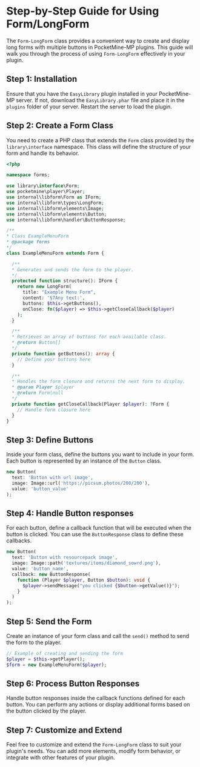 # Step-by-Step Guide for Using Form/LongForm

The `Form-LongForm` class provides a convenient way to create and display long forms with multiple buttons in PocketMine-MP plugins. This guide will walk you through the process of using `Form-LongForm` effectively in your plugin.

## Step 1: Installation

Ensure that you have the `EasyLibrary` plugin installed in your PocketMine-MP server. If not, download the `EasyLibrary.phar` file and place it in the `plugins` folder of your server. Restart the server to load the plugin.

## Step 2: Create a Form Class

You need to create a PHP class that extends the `Form` class provided by the `library\interface` namespace. This class will define the structure of your form and handle its behavior.

```php
<?php

namespace forms;

use library\interface\Form;
use pocketmine\player\Player;
use internal\libform\Form as IForm;
use internal\libform\types\LongForm;
use internal\libform\elements\Image;
use internal\libform\elements\Button;
use internal\libform\handler\ButtonResponse;

/**
* Class ExampleMenuForm
* @package forms
*/
class ExampleMenuForm extends Form {

  /**
  * Generates and sends the form to the player.
  */
  protected function structure(): IForm {
    return new LongForm(
      title: "Example Menu Form",
      content: '§7Any text:',
      buttons: $this->getButtons(),
      onClose: fn($player) => $this->getCloseCallback($player)
    );
  }

  /**
  * Retrieves an array of buttons for each available class.
  * @return Button[]
  */
  private function getButtons(): array {
    // Define your buttons here
  }

  /**
  * Handles the form closure and returns the next form to display.
  * @param Player $player
  * @return Form|null
  */
  private function getCloseCallback(Player $player): ?Form {
    // Handle form closure here
  }
}
```

## Step 3: Define Buttons

Inside your form class, define the buttons you want to include in your form. Each button is represented by an instance of the `Button` class.

```php
new Button(
  text: 'Button with url image',
  image: Image::url('https://picsum.photos/200/200'),
  value: 'button_value'
);
```

## Step 4: Handle Button responses

For each button, define a callback function that will be executed when the button is clicked. You can use the `ButtonResponse` class to define these callbacks.
```php
new Button(
  text: 'Button with resourcepack image',
  image: Image::path('textures/items/diamond_sowrd.png'),
  value: 'button_name',
  callback: new ButtonResponse(
    function (Player $player, Button $button): void {
      $player->sendMessage("you clicked {$button->getValue()}");
    }
  )
);
```

## Step 5: Send the Form

Create an instance of your form class and call the `send()` method to send the form to the player.

```php
// Example of creating and sending the form
$player = $this->getPlayer();
$form = new ExampleMenuForm($player);
````

## Step 6: Process Button Responses

Handle button responses inside the callback functions defined for each button. You can perform any actions or display additional forms based on the button clicked by the player.

## Step 7: Customize and Extend

Feel free to customize and extend the `Form-LongForm` class to suit your plugin's needs. You can add more elements, modify form behavior, or integrate with other features of your plugin.

